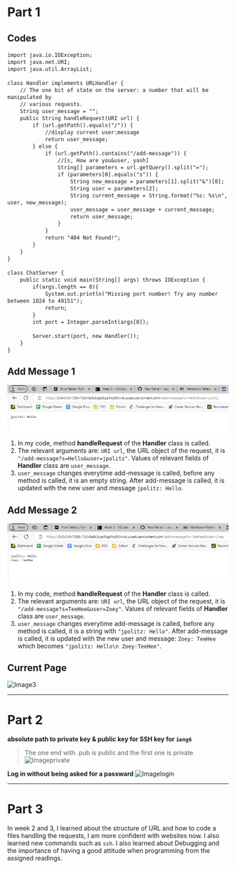 # Part 1
## Codes
```
import java.io.IOException;
import java.net.URI;
import java.util.ArrayList;

class Handler implements URLHandler {
    // The one bit of state on the server: a number that will be manipulated by
    // various requests.
    String user_message = "";
    public String handleRequest(URI url) {
        if (url.getPath().equals("/")) {
            //display current user:message
            return user_message;
        } else {
            if (url.getPath().contains("/add-message")) {
                //[s, How are you&user, yash]
                String[] parameters = url.getQuery().split("=");
                if (parameters[0].equals("s")) {
                    String new_message = parameters[1].split("&")[0];
                    String user = parameters[2];
                    String current_message = String.format("%s: %s\n", user, new_message);
                    user_message = user_message + current_message;
                    return user_message;
                }
            }
            return "404 Not Found!";
        }
    }
}

class ChatServer {
    public static void main(String[] args) throws IOException {
        if(args.length == 0){
            System.out.println("Missing port number! Try any number between 1024 to 49151");
            return;
        }
        int port = Integer.parseInt(args[0]);

        Server.start(port, new Handler());
    }
}
```
## Add Message 1
 ![Image1](lab2sc1.png)
 
1) In my code, method **handleRequest** of the **Handler** class is called.
2) The relevant arguments are: ```URI url```, the URL object of the request, it is ```"/add-message?s=Hello&user=jpolitz"```. Values of relevant fields of **Handler** class are ```user_message```.
3) ```user_message``` changes everytime add-message is called, before any method is called, it is an empty string. After add-message is called, it is updated with the new user and message ```jpolitz: Hello```.


 
## Add Message 2
![Image2](lab2sc2.png)

1) In my code, method **handleRequest** of the **Handler** class is called.
2) The relevant arguments are: ```URI url```, the URL object of the request, it is ```"/add-message?s=TeeHee&user=Zoey"```. Values of relevant fields of **Handler** class are ```user_message```.
3) ```user_message``` changes everytime add-message is called, before any method is called, it is a string with ```"jpolitz: Hello"```. After add-message is called, it is updated with the new user and message:
```Zoey: TeeHee``` which becomes ```"jpolitz: Hello\n Zoey:TeeHee"```.

## Current Page
![Image3](lab2sc3.png)

---

# Part 2
**absolute path to private key & public key for SSH key for ```ieng6```**
> The one end with. pub is public and the first one is private
![Imageprivate](lab2private.png)

**Log in without being asked for a passward**
![Imagelogin](lab2login.png)

---

# Part 3

In week 2 and 3, I learned about the structure of URL and how to code a files handling the requests, I am more confident with websites now. I also learned new commands such as ```ssh```. I also learned about Debugging and the importance of having a good attitude when programming from the assigned readings. 
